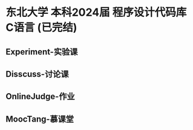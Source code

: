# 东北大学 本科2024届 程序设计代码库 C语言 (已完结)
  
##  Experiment-实验课
  
##  Disscuss-讨论课
  
##  OnlineJudge-作业
  
##  MoocTang-慕课堂
